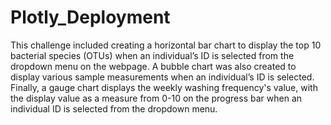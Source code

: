 # Plotly_Deployment

  This challenge included creating a horizontal bar chart to display the top 10 bacterial species (OTUs) when an individual’s ID is selected from the dropdown menu on the webpage.  A bubble chart was also created to display various sample measurements when an individual’s ID is selected.  Finally, a gauge chart displays the weekly washing frequency's value, with the display value as a measure from 0-10 on the progress bar when an individual ID is selected from the dropdown menu.

